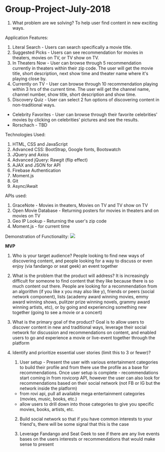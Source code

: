 # Group-Project-July-2018

1. What problem are we solving?
To help user find content in new exciting ways.

Application Features: 
1. Literal Search - Users can search specifically a movie title.
2. Suggested Picks - Users can see recommendation for movies in theaters, movies on TV, or TV show on TV.
3. In Theaters Now - User can browse through 5 recommendation currently in theaters within their zip code. The user will get the movie title, short description, next show time and theater name where it's playing close by.
4. Currently on TV - User can browse through 10 recommendation playing within 3 hrs of the current time. The user will get the channel name, channel number, show title, short description and show time.
5. Discovery Quiz - User can select 2 fun options of discovering content in non-traditional ways.
* Celebrity Favorites - User can browse through their favorite celebrities' movies by clicking on celebrities' pictures and see the results.
* Rorschach - TBD
        

Technologies Used:  
1. HTML, CSS and JavaScript
2. Advanced CSS: BootStrap, Google fonts, Bootswatch
3. JQuery and Axios 
4. Advanced jQuery: Rawgit (flip effect)
5. AJAX and JSON for API
6. Firebase Authentication 
7. Moment.js
8. Git
9. Async/Await
    
APIs used: 
1. GraceNote - Movies in theaters, Movies on TV and TV show on TV
2. Open Movie Database - Returning posters for movies in theaters and on movies on TV
3. Geo IP Lookup - Returning the user's zip code
4. Moment.js - for current time
    
Demonstration of Functionality:
<img src="https://github.com/ricardobentin/Compass/tree/master/assets/images/demo.GIF">


**MVP**

1. Who is your target audience?  People looking to find new ways of discovering content, and people looking for a way to discuss or even enjoy (via fandango or seat geek) an event together

2. What is the problem that the product will address? It is increasingly difficult for someone to find content that they like because there is so much content out there. People are looking for a recommendation from an algorithm (if you like x you may also like y), friends or peers (social network component), lists (academy award winning movies, emmy award winning shows, pulitzer prize winning novels, grammy award winning artists, etc), or by going and experiencing something new together (going to see a movie or a concert)

3. What is the primary goal of the product? Goal is to allow users to discover content in new and traditional ways, leverage their social network for discussion and recommendations on content, and enabled users to go and experience a movie or live-event together through the platform

4. Identify and prioritize essential user stories (limit this to 3 or fewer)?

    1. User setup - Present the user with various entertainment categories to build their profile and from there use the profile as a base for recommendations. Once user setup is complete - recommendations start coming in from rovicorp API, however the user can also look for recommendations based on their social network (not FB or IG but the network inside the platform)
     - from rovi api, pull all available mega entertainment categories (movies, music, books, etc.)
     - allow users to drill down into those categories to give you specific movies, books, artists, etc.

    2.  Build social network so that if you have common interests to your friend's, there will be some signal that this is the case

    3.  Leverage Fandango and Seat Geek to see if there are any live events bases on the users interests or recommendations that would make sense to present
